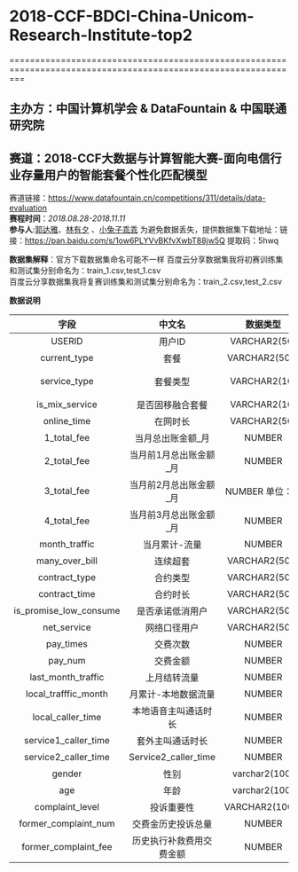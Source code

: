# 2018-CCF-BDCI-China-Unicom-Research-Institute-top2
===============================================================================================================
## 主办方：中国计算机学会 & DataFountain & 中国联通研究院
## 赛道：2018-CCF大数据与计算智能大赛-面向电信行业存量用户的智能套餐个性化匹配模型

赛道链接：https://www.datafountain.cn/competitions/311/details/data-evaluation       
**赛程时间**：*2018.08.28-2018.11.11*  
**参与人**:[郭达雅](https://github.com/guoday)、[林有夕](https://github.com/infturing) 、[小兔子乖乖](https://github.com/PandasCute) 
为避免数据丢失，提供数据集下载地址：链接：https://pan.baidu.com/s/1ow6PLYVvBKfvXwbT88jw5Q 提取码：5hwq     

**数据集解释**：官方下载数据集命名可能不一样
百度云分享数据集我将初赛训练集和测试集分别命名为：train_1.csv,test_1.csv   
百度云分享数据集我将复赛训练集和测试集分别命名为：train_2.csv,test_2.csv 

**数据说明**  


| 字段     | 中文名| 数据类型|  说明 |
|:-------:|:-------:|:-------:|:-------:|
|USERID|	用户ID|	VARCHAR2(50)|	用户编码，标识用户的唯一字段|
|current_type|	套餐	|VARCHAR2(500)	|/|
|service_type	|套餐类型	|VARCHAR2(10)	|0：23G融合，1：2I2C，2：2G，3：3G，4：4G|
|is_mix_service	|是否固移融合套餐|	VARCHAR2(10)|	1.是 0.否|
|online_time	|在网时长|	VARCHAR2(50)	|/|
|1_total_fee|	当月总出账金额_月	|NUMBER|	单位：元|
|2_total_fee	|当月前1月总出账金额_月|	NUMBER	|单位：元|
|3_total_fee|	当月前2月总出账金额_月|	NUMBER	单位：元|
|4_total_fee	|当月前3月总出账金额_月	|NUMBER|	单位：元|
|month_traffic	|当月累计-流量	|NUMBER|	单位：MB|
|many_over_bill|	连续超套	|VARCHAR2(500)|	1-是，0-否|
|contract_type|	合约类型|	VARCHAR2(500)	|ZBG_DIM.DIM_CBSS_ACTIVITY_TYPE|
|contract_time|	合约时长|	VARCHAR2(500)|	/|
|is_promise_low_consume	|是否承诺低消用户|	VARCHAR2(500)	|1.是 0.否|
|net_service	|网络口径用户|	VARCHAR2(500)	|20AAAAAA-2G|
|pay_times	|交费次数	|NUMBER	|单位：次|
|pay_num	|交费金额	|NUMBER	|单位：元|
|last_month_traffic	|上月结转流量|	NUMBER|	单位：MB|
|local_trafffic_month|	月累计-本地数据流量	|NUMBER	|单位：MB|
|local_caller_time|	本地语音主叫通话时长|	NUMBER|	单位：分钟|
|service1_caller_time	|套外主叫通话时长|	NUMBER	|单位：分钟|
|service2_caller_time	|Service2_caller_time|	NUMBER	|单位：分钟|
|gender|	性别	|varchar2(100)	|01.男 02女|
|age|	年龄|	varchar2(100)|	/|
|complaint_level	|投诉重要性|	VARCHAR2(1000)	|1：普通，2：重要，3：重大|
|former_complaint_num|交费金历史投诉总量|	NUMBER	|单位：次|
|former_complaint_fee|	历史执行补救费用交费金额	|NUMBER	|单位：分|
